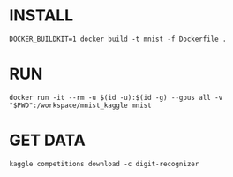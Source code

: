 # INSTALL 
```
DOCKER_BUILDKIT=1 docker build -t mnist -f Dockerfile .  
```
# RUN
```
docker run -it --rm -u $(id -u):$(id -g) --gpus all -v "$PWD":/workspace/mnist_kaggle mnist
```

# GET DATA
```
kaggle competitions download -c digit-recognizer
```
